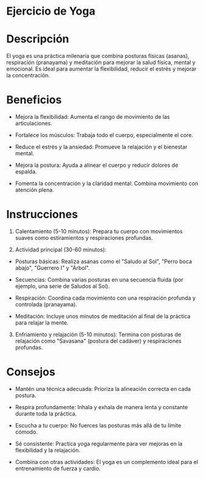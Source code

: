 # Ejercicio de Yoga

# Descripción
El yoga es una práctica milenaria que combina posturas físicas (asanas), respiración (pranayama) y meditación para mejorar la salud física, mental y emocional. Es ideal para aumentar la flexibilidad, reducir el estrés y mejorar la concentración.

# Beneficios
- Mejora la flexibilidad: Aumenta el rango de movimiento de las articulaciones.

- Fortalece los músculos: Trabaja todo el cuerpo, especialmente el core.

- Reduce el estrés y la ansiedad: Promueve la relajación y el bienestar mental.

- Mejora la postura: Ayuda a alinear el cuerpo y reducir dolores de espalda.

- Fomenta la concentración y la claridad mental: Combina movimiento con atención plena.


# Instrucciones
1. Calentamiento (5-10 minutos): Prepara tu cuerpo con movimientos suaves como estiramientos y respiraciones profundas.

2. Actividad principal (30-60 minutos):

- Posturas básicas: Realiza asanas como el "Saludo al Sol", "Perro boca abajo", "Guerrero I" y "Árbol".

- Secuencias: Combina varias posturas en una secuencia fluida (por ejemplo, una serie de Saludos al Sol).

- Respiración: Coordina cada movimiento con una respiración profunda y controlada (pranayama).

- Meditación: Incluye unos minutos de meditación al final de la práctica para relajar la mente.

3. Enfriamiento y relajación (5-10 minutos): Termina con posturas de relajación como "Savasana" (postura del cadáver) y respiraciones profundas.

# Consejos
- Mantén una técnica adecuada: Prioriza la alineación correcta en cada postura.

- Respira profundamente: Inhala y exhala de manera lenta y constante durante toda la práctica.

- Escucha a tu cuerpo: No fuerces las posturas más allá de tu límite cómodo.

- Sé consistente: Practica yoga regularmente para ver mejoras en la flexibilidad y la relajación.

- Combina con otras actividades: El yoga es un complemento ideal para el entrenamiento de fuerza y cardio.